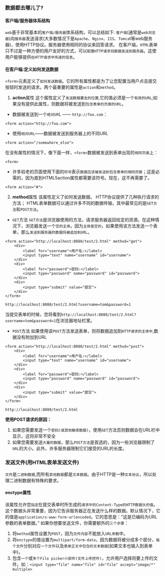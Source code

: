 ### 数据都去哪儿了?
#### 客户端/服务器体系结构
`web`基于非常基本的`客户端/服务器`体系结构，可以总结如下:
`客户端`(通常是`web浏览器`)向`服务器`发送请求(大多数情况下是`Apache`、`Nginx`、`IIS`、`Tomca`t等web服务器)，使用HTTP协议。服务器使用相同的协议来回答请求。
在客户端，`HTML`表单只不过是一种方便的用户友好的方式，可以`配置HTTP请求将数据发送到服务器`。这使用户能够提供`在HTTP请求中传递的信息`。
#### 在客户端:定义如何发送数据
`<form>`元素定义了`如何发送数据`。它的所有属性都是为了让您配置当用户点击提交按钮时发送的请求。两个最重要的属性是`action`和`method`。
 1. **action**属性
这个属性定义了`发送数据要去的位置`,它的值必须是一个`有效的URL`;如果没有提供此属性，则数据将被发送到`包含表单的页面的URL`。

- 数据被发送到一个`绝对UR`L —— `http://foo.com`：
```
<form action="http://foo.com">
```
- 使用`相对URL`——数据被发送到服务器上的不同URL
```
<form action="/somewhere_else">
```
在没有属性的情况下，像下面一样，`<form>`数据被发送到表单出现的`相同页面`上：
```
<form>
```
- 许多较老的页面使用下面的`符号`表示`数据应该被发送到包含表单的相同页面`；这是必需的，因为直到HTML5action属性都需要该符号。现在，这不再需要了。
```
<form action="#">
```
2. **method**属性
该属性定义了如何发送数据。
HTTP协议提供了几种执行请求的方法；
HTML表单数据可以通过许多不同的数据传输，其中最常见的是`GET方法`和`POST方法`。
- `GET`方法
`GET方法`是浏览器使用的方法，请求服务器返回给定的资源。在这种情况下，浏览器发送一个`空的主体`。因为`主体是空的`，如果使用该方法发送一个表单，那么`发送到服务器的数据将被追加到URL`。
```
<form action="http://localhost:8080/test/2.html" method="get">
    <div>
        <label for="username">用户名:</label>
        <input type="text" name="username" id="username">
    </div>
    <div>
        <label for="password">密码:</label>
        <input type="password" name="password" id="password">
    </div>
    <div>
        <input type="submit" value="提交">
    </div>
</form>
```
```
http://localhost:8080/test/2.html?username=tom&password=1
````
当提交表单的时候，您将看到`http://localhost:8080/test/2.html?username=tom&password=1`在浏览器地址栏里。

- `POST`方法
如果使用该`POST`方法发送表单，则将数据追加到`HTTP请求的主体中`,数据没有附加到URL

```
<form action="http://localhost:8080/test/2.html" method="post">
    <div>
        <label for="username">用户名:</label>
        <input type="text" name="username" id="username">
    </div>
    <div>
        <label for="password">密码:</label>
        <input type="password" name="password" id="password">
    </div>
    <div>
        <input type="submit" value="提交">
    </div>
</form>
```
```
http://localhost:8080/test/2.html
```
**使用POST请求的原因：**
1. 如果您需要发送一个`密码(或其他敏感数据)`，使用`GET`方法否则数据会在URL栏中显示，这将非常不安全
2. 如果您需要发送`大量的数据`，那么`POST方法`是首选的，因为一些浏览器限制了`URL`的大小。此外，许多服务器限制它们接受的URL的长度。

### 发送文件(用HTML表单发送文件)
`文件`是`二进制数据`,而所有`其他数据`都是`文本数据`。由于HTTP是一种`文本协议`，所以处理二进制数据有特殊的要求。`
#### enctype属性
该属性允许您`指定`在提交表单时所生成的`请求中的Content-Type的HTTP数据头的值`。这个数据头非常重要，因为它告诉服务器正在发送什么样的数据。默认情况下，它的值是`application/x-www-form-urlencoded`。它的意思是：“这是已编码为URL参数的表单数据。”
如果你想要发送文件，你需要额外的`三个步骤`：
1. 将`method`属性设置为`POST`，因为`文件内容`不能放入`URL参数`中。
2. 将`enctype`的值设置为`multipart/form-data`，因为数据将被分成多个部分，`每个文件`分别对应`一个文件`以及`表单正文中包含的文本数据`(如果文本也输入到表单中)。
3. 包含`一个`或`多个File picker小部件(文件上传控件)`，允许用户选择将要上传的文件。如：`<input type="file" name="file" id="file" accept="image/*" multiple>`





















